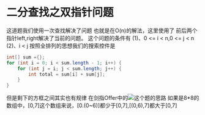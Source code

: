 # 二分查找之双指针问题
这道题我们使用一次查找解决了问题 也就是在O(n)的解法，这里使用了
前后两个指针left,right解决了当前的问题。
这个问题的条件有
(1)、0 <= i < n,0 <= j < n
(2)、i < j
按照全排列的思想我们的搜索控件是
```java
int[] sum ={};
for (int i = 0; i < sum.length - 1; i++) {
    for (int j = i; j < sum.length; j++) {
        int total = sum[i] + sum[j];
    }
}
```
[](https://pic.leetcode-cn.com/6ee3750f6036a7a6249197e5b640bfc0564153ca1a61c1e35aad51f3a8f9dc5e.jpg)
但是剩下的方框之间其实也有规律
在剑指Offer中的![](https://leetcode-cn.com/problems/er-wei-shu-zu-zhong-de-cha-zhao-lcof/)这个题的思路
如果是8*8的数组中，[0,7]这个数组来说，[0.(0~6)]都少于[0,7],[(0,6),7]都大于[0,7]
